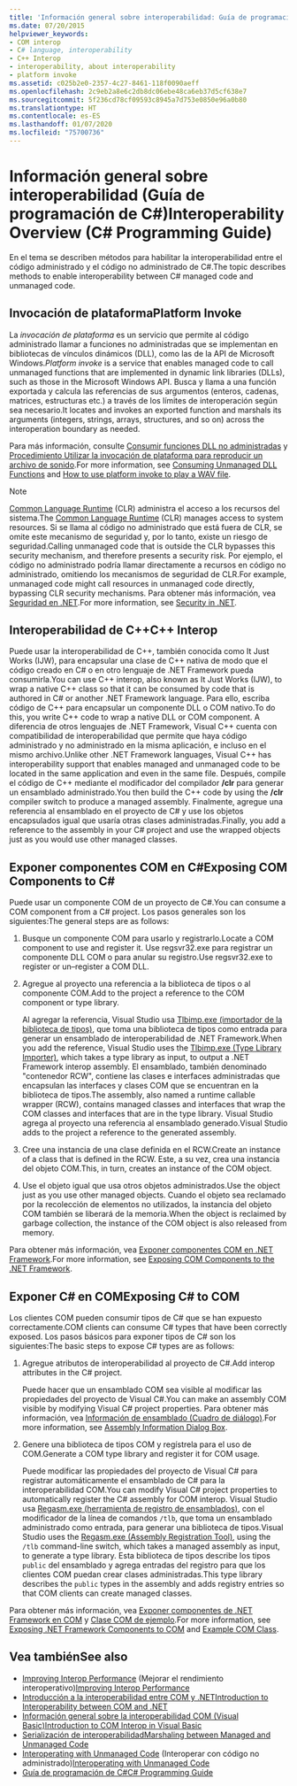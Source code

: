 ```yaml
---
title: 'Información general sobre interoperabilidad: Guía de programación de C#'
ms.date: 07/20/2015
helpviewer_keywords:
- COM interop
- C# language, interoperability
- C++ Interop
- interoperability, about interoperability
- platform invoke
ms.assetid: c025b2e0-2357-4c27-8461-118f0090aeff
ms.openlocfilehash: 2c9eb2a8e6c2db8dc06ebe48ca6eb37d5cf638e7
ms.sourcegitcommit: 5f236cd78cf09593c8945a7d753e0850e96a0b80
ms.translationtype: HT
ms.contentlocale: es-ES
ms.lasthandoff: 01/07/2020
ms.locfileid: "75700736"
---
```

# <a name="interoperability-overview-c-programming-guide"></a><span data-ttu-id="82665-102">Información general sobre interoperabilidad (Guía de programación de C#)</span><span class="sxs-lookup"><span data-stu-id="82665-102">Interoperability Overview (C# Programming Guide)</span></span>
<span data-ttu-id="82665-103">En el tema se describen métodos para habilitar la interoperabilidad entre el código administrado y el código no administrado de C#.</span><span class="sxs-lookup"><span data-stu-id="82665-103">The topic describes methods to enable interoperability between C# managed code and unmanaged code.</span></span>  
  
## <a name="platform-invoke"></a><span data-ttu-id="82665-104">Invocación de plataforma</span><span class="sxs-lookup"><span data-stu-id="82665-104">Platform Invoke</span></span>  
 <span data-ttu-id="82665-105">La *invocación de plataforma* es un servicio que permite al código administrado llamar a funciones no administradas que se implementan en bibliotecas de vínculos dinámicos (DLL), como las de la API de Microsoft Windows.</span><span class="sxs-lookup"><span data-stu-id="82665-105">*Platform invoke* is a service that enables managed code to call unmanaged functions that are implemented in dynamic link libraries (DLLs), such as those in the Microsoft Windows API.</span></span> <span data-ttu-id="82665-106">Busca y llama a una función exportada y calcula las referencias de sus argumentos (enteros, cadenas, matrices, estructuras etc.) a través de los límites de interoperación según sea necesario.</span><span class="sxs-lookup"><span data-stu-id="82665-106">It locates and invokes an exported function and marshals its arguments (integers, strings, arrays, structures, and so on) across the interoperation boundary as needed.</span></span>  
  
<span data-ttu-id="82665-107">Para más información, consulte [Consumir funciones DLL no administradas](../../../framework/interop/consuming-unmanaged-dll-functions.md) y [Procedimiento Utilizar la invocación de plataforma para reproducir un archivo de sonido](./how-to-use-platform-invoke-to-play-a-wave-file.md).</span><span class="sxs-lookup"><span data-stu-id="82665-107">For more information, see [Consuming Unmanaged DLL Functions](../../../framework/interop/consuming-unmanaged-dll-functions.md) and [How to use platform invoke to play a WAV file](./how-to-use-platform-invoke-to-play-a-wave-file.md).</span></span>
  
> [!NOTE]
> <span data-ttu-id="82665-108">[Common Language Runtime](../../../standard/clr.md) (CLR) administra el acceso a los recursos del sistema.</span><span class="sxs-lookup"><span data-stu-id="82665-108">The [Common Language Runtime](../../../standard/clr.md) (CLR) manages access to system resources.</span></span> <span data-ttu-id="82665-109">Si se llama al código no administrado que está fuera de CLR, se omite este mecanismo de seguridad y, por lo tanto, existe un riesgo de seguridad.</span><span class="sxs-lookup"><span data-stu-id="82665-109">Calling unmanaged code that is outside the CLR bypasses this security mechanism, and therefore presents a security risk.</span></span> <span data-ttu-id="82665-110">Por ejemplo, el código no administrado podría llamar directamente a recursos en código no administrado, omitiendo los mecanismos de seguridad de CLR.</span><span class="sxs-lookup"><span data-stu-id="82665-110">For example, unmanaged code might call resources in unmanaged code directly, bypassing CLR security mechanisms.</span></span> <span data-ttu-id="82665-111">Para obtener más información, vea [Seguridad en .NET](../../../standard/security/index.md).</span><span class="sxs-lookup"><span data-stu-id="82665-111">For more information, see [Security in .NET](../../../standard/security/index.md).</span></span>  
  
## <a name="c-interop"></a><span data-ttu-id="82665-112">Interoperabilidad de C++</span><span class="sxs-lookup"><span data-stu-id="82665-112">C++ Interop</span></span>  
 <span data-ttu-id="82665-113">Puede usar la interoperabilidad de C++, también conocida como It Just Works (IJW), para encapsular una clase de C++ nativa de modo que el código creado en C# o en otro lenguaje de .NET Framework pueda consumirla.</span><span class="sxs-lookup"><span data-stu-id="82665-113">You can use C++ interop, also known as It Just Works (IJW), to wrap a native C++ class so that it can be consumed by code that is authored in C# or another .NET Framework language.</span></span> <span data-ttu-id="82665-114">Para ello, escriba código de C++ para encapsular un componente DLL o COM nativo.</span><span class="sxs-lookup"><span data-stu-id="82665-114">To do this, you write C++ code to wrap a native DLL or COM component.</span></span> <span data-ttu-id="82665-115">A diferencia de otros lenguajes de .NET Framework, Visual C++ cuenta con compatibilidad de interoperabilidad que permite que haya código administrado y no administrado en la misma aplicación, e incluso en el mismo archivo.</span><span class="sxs-lookup"><span data-stu-id="82665-115">Unlike other .NET Framework languages, Visual C++ has interoperability support that enables managed and unmanaged code to be located in the same application and even in the same file.</span></span> <span data-ttu-id="82665-116">Después, compile el código de C++ mediante el modificador del compilador **/clr** para generar un ensamblado administrado.</span><span class="sxs-lookup"><span data-stu-id="82665-116">You then build the C++ code by using the **/clr** compiler switch to produce a managed assembly.</span></span> <span data-ttu-id="82665-117">Finalmente, agregue una referencia al ensamblado en el proyecto de C# y use los objetos encapsulados igual que usaría otras clases administradas.</span><span class="sxs-lookup"><span data-stu-id="82665-117">Finally, you add a reference to the assembly in your C# project and use the wrapped objects just as you would use other managed classes.</span></span>  
  
## <a name="exposing-com-components-to-c"></a><span data-ttu-id="82665-118">Exponer componentes COM en C\#</span><span class="sxs-lookup"><span data-stu-id="82665-118">Exposing COM Components to C\#</span></span>
 <span data-ttu-id="82665-119">Puede usar un componente COM de un proyecto de C#.</span><span class="sxs-lookup"><span data-stu-id="82665-119">You can consume a COM component from a C# project.</span></span> <span data-ttu-id="82665-120">Los pasos generales son los siguientes:</span><span class="sxs-lookup"><span data-stu-id="82665-120">The general steps are as follows:</span></span>  
  
1. <span data-ttu-id="82665-121">Busque un componente COM para usarlo y registrarlo.</span><span class="sxs-lookup"><span data-stu-id="82665-121">Locate a COM component to use and register it.</span></span> <span data-ttu-id="82665-122">Use regsvr32.exe para registrar un componente DLL COM o para anular su registro.</span><span class="sxs-lookup"><span data-stu-id="82665-122">Use regsvr32.exe to register or un–register a COM DLL.</span></span>  
  
2. <span data-ttu-id="82665-123">Agregue al proyecto una referencia a la biblioteca de tipos o al componente COM.</span><span class="sxs-lookup"><span data-stu-id="82665-123">Add to the project a reference to the COM component or type library.</span></span>  
  
     <span data-ttu-id="82665-124">Al agregar la referencia, Visual Studio usa [Tlbimp.exe (importador de la biblioteca de tipos)](../../../framework/tools/tlbimp-exe-type-library-importer.md), que toma una biblioteca de tipos como entrada para generar un ensamblado de interoperabilidad de .NET Framework.</span><span class="sxs-lookup"><span data-stu-id="82665-124">When you add the reference, Visual Studio uses the [Tlbimp.exe (Type Library Importer)](../../../framework/tools/tlbimp-exe-type-library-importer.md), which takes a type library as input, to output a .NET Framework interop assembly.</span></span> <span data-ttu-id="82665-125">El ensamblado, también denominado "contenedor RCW", contiene las clases e interfaces administradas que encapsulan las interfaces y clases COM que se encuentran en la biblioteca de tipos.</span><span class="sxs-lookup"><span data-stu-id="82665-125">The assembly, also named a runtime callable wrapper (RCW), contains managed classes and interfaces that wrap the COM classes and interfaces that are in the type library.</span></span> <span data-ttu-id="82665-126">Visual Studio agrega al proyecto una referencia al ensamblado generado.</span><span class="sxs-lookup"><span data-stu-id="82665-126">Visual Studio adds to the project a reference to the generated assembly.</span></span>  
  
3. <span data-ttu-id="82665-127">Cree una instancia de una clase definida en el RCW.</span><span class="sxs-lookup"><span data-stu-id="82665-127">Create an instance of a class that is defined in the RCW.</span></span> <span data-ttu-id="82665-128">Este, a su vez, crea una instancia del objeto COM.</span><span class="sxs-lookup"><span data-stu-id="82665-128">This, in turn, creates an instance of the COM object.</span></span>  
  
4. <span data-ttu-id="82665-129">Use el objeto igual que usa otros objetos administrados.</span><span class="sxs-lookup"><span data-stu-id="82665-129">Use the object just as you use other managed objects.</span></span> <span data-ttu-id="82665-130">Cuando el objeto sea reclamado por la recolección de elementos no utilizados, la instancia del objeto COM también se liberará de la memoria.</span><span class="sxs-lookup"><span data-stu-id="82665-130">When the object is reclaimed by garbage collection, the instance of the COM object is also released from memory.</span></span>  
  
 <span data-ttu-id="82665-131">Para obtener más información, vea [Exponer componentes COM en .NET Framework](../../../framework/interop/exposing-com-components.md).</span><span class="sxs-lookup"><span data-stu-id="82665-131">For more information, see [Exposing COM Components to the .NET Framework](../../../framework/interop/exposing-com-components.md).</span></span>  
  
## <a name="exposing-c-to-com"></a><span data-ttu-id="82665-132">Exponer C# en COM</span><span class="sxs-lookup"><span data-stu-id="82665-132">Exposing C# to COM</span></span>  
 <span data-ttu-id="82665-133">Los clientes COM pueden consumir tipos de C# que se han expuesto correctamente.</span><span class="sxs-lookup"><span data-stu-id="82665-133">COM clients can consume C# types that have been correctly exposed.</span></span> <span data-ttu-id="82665-134">Los pasos básicos para exponer tipos de C# son los siguientes:</span><span class="sxs-lookup"><span data-stu-id="82665-134">The basic steps to expose C# types are as follows:</span></span>  
  
1. <span data-ttu-id="82665-135">Agregue atributos de interoperabilidad al proyecto de C#.</span><span class="sxs-lookup"><span data-stu-id="82665-135">Add interop attributes in the C# project.</span></span>  
  
     <span data-ttu-id="82665-136">Puede hacer que un ensamblado COM sea visible al modificar las propiedades del proyecto de Visual C#.</span><span class="sxs-lookup"><span data-stu-id="82665-136">You can make an assembly COM visible by modifying Visual C# project properties.</span></span> <span data-ttu-id="82665-137">Para obtener más información, vea [Información de ensamblado (Cuadro de diálogo)](/visualstudio/ide/reference/assembly-information-dialog-box).</span><span class="sxs-lookup"><span data-stu-id="82665-137">For more information, see [Assembly Information Dialog Box](/visualstudio/ide/reference/assembly-information-dialog-box).</span></span>  
  
2. <span data-ttu-id="82665-138">Genere una biblioteca de tipos COM y regístrela para el uso de COM.</span><span class="sxs-lookup"><span data-stu-id="82665-138">Generate a COM type library and register it for COM usage.</span></span>  
  
     <span data-ttu-id="82665-139">Puede modificar las propiedades del proyecto de Visual C# para registrar automáticamente el ensamblado de C# para la interoperabilidad COM.</span><span class="sxs-lookup"><span data-stu-id="82665-139">You can modify Visual C# project properties to automatically register the C# assembly for COM interop.</span></span> <span data-ttu-id="82665-140">Visual Studio usa [Regasm.exe (herramienta de registro de ensamblados)](../../../framework/tools/regasm-exe-assembly-registration-tool.md), con el modificador de la línea de comandos `/tlb`, que toma un ensamblado administrado como entrada, para generar una biblioteca de tipos.</span><span class="sxs-lookup"><span data-stu-id="82665-140">Visual Studio uses the [Regasm.exe (Assembly Registration Tool)](../../../framework/tools/regasm-exe-assembly-registration-tool.md), using the `/tlb` command-line switch, which takes a managed assembly as input, to generate a type library.</span></span> <span data-ttu-id="82665-141">Esta biblioteca de tipos describe los tipos `public` del ensamblado y agrega entradas del registro para que los clientes COM puedan crear clases administradas.</span><span class="sxs-lookup"><span data-stu-id="82665-141">This type library describes the `public` types in the assembly and adds registry entries so that COM clients can create managed classes.</span></span>  
  
 <span data-ttu-id="82665-142">Para obtener más información, vea [Exponer componentes de .NET Framework en COM](../../../framework/interop/exposing-dotnet-components-to-com.md) y [Clase COM de ejemplo](./example-com-class.md).</span><span class="sxs-lookup"><span data-stu-id="82665-142">For more information, see [Exposing .NET Framework Components to COM](../../../framework/interop/exposing-dotnet-components-to-com.md) and [Example COM Class](./example-com-class.md).</span></span>  
  
## <a name="see-also"></a><span data-ttu-id="82665-143">Vea también</span><span class="sxs-lookup"><span data-stu-id="82665-143">See also</span></span>

- <span data-ttu-id="82665-144">[Improving Interop Performance](https://docs.microsoft.com/previous-versions/msp-n-p/ff647812%28v=pandp.10%29) (Mejorar el rendimiento interoperativo)</span><span class="sxs-lookup"><span data-stu-id="82665-144">[Improving Interop Performance](https://docs.microsoft.com/previous-versions/msp-n-p/ff647812%28v=pandp.10%29)</span></span>
- [<span data-ttu-id="82665-145">Introducción a la interoperabilidad entre COM y .NET</span><span class="sxs-lookup"><span data-stu-id="82665-145">Introduction to Interoperability between COM and .NET</span></span>](/office/client-developer/outlook/pia/introduction-to-interoperability-between-com-and-net)
- [<span data-ttu-id="82665-146">Información general sobre la interoperabilidad COM (Visual Basic)</span><span class="sxs-lookup"><span data-stu-id="82665-146">Introduction to COM Interop in Visual Basic</span></span>](../../../visual-basic/programming-guide/com-interop/introduction-to-com-interop.md)
- [<span data-ttu-id="82665-147">Serialización de interoperabilidad</span><span class="sxs-lookup"><span data-stu-id="82665-147">Marshaling between Managed and Unmanaged Code</span></span>](../../../framework/interop/interop-marshaling.md)
- <span data-ttu-id="82665-148">[Interoperating with Unmanaged Code](../../../framework/interop/index.md) (Interoperar con código no administrado)</span><span class="sxs-lookup"><span data-stu-id="82665-148">[Interoperating with Unmanaged Code](../../../framework/interop/index.md)</span></span>
- [<span data-ttu-id="82665-149">Guía de programación de C#</span><span class="sxs-lookup"><span data-stu-id="82665-149">C# Programming Guide</span></span>](../index.md)
